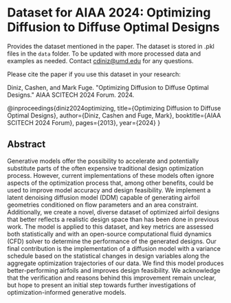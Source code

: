 # Dataset for AIAA 2024: Optimizing Diffusion to Diffuse Optimal Designs
Provides the dataset mentioned in the paper. The dataset is stored in .pkl files in the `data` folder. To be updated with more processed data and examples as needed. Contact cdiniz@umd.edu for any questions.

Please cite the paper if you use this dataset in your research:

Diniz, Cashen, and Mark Fuge. "Optimizing Diffusion to Diffuse Optimal Designs." AIAA SCITECH 2024 Forum. 2024.

@inproceedings{diniz2024optimizing,
  title={Optimizing Diffusion to Diffuse Optimal Designs},
  author={Diniz, Cashen and Fuge, Mark},
  booktitle={AIAA SCITECH 2024 Forum},
  pages={2013},
  year={2024}
}

## Abstract
Generative models offer the possibility to accelerate and potentially substitute parts of the often expensive traditional design optimization process. However, current implementations of these models often ignore aspects of the optimization process that, among other benefits, could be used to improve model accuracy and design feasibility. We implement a latent denoising diffusion model (DDM) capable of generating airfoil geometries conditioned on flow parameters and an area constraint. Additionally, we create a novel, diverse dataset of optimized airfoil designs that better reflects a realistic design space than has been done in previous work. The model is applied to this dataset, and key metrics are assessed both statistically and with an open-source computational fluid dynamics (CFD) solver to determine the performance of the generated designs. Our final contribution is the implementation of a diffusion model with a variance schedule based on the statistical changes in design variables along the aggregate optimization trajectories of our data. We find this model produces better-performing airfoils and improves design feasibility. We acknowledge that the verification and reasons behind this improvement remain unclear, but hope to present an initial step towards further investigations of optimization-informed generative models.